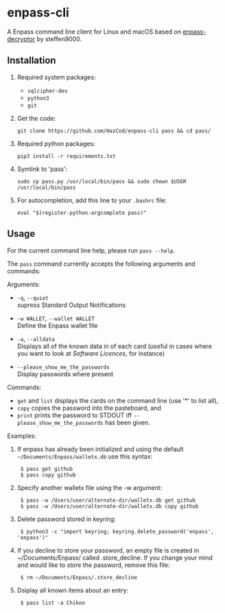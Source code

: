 # enpass-cli

A Enpass command line client for Linux and macOS based on [enpass-decryptor](https://github.com/steffen9000/enpass-decryptor) by steffen9000.

## Installation

1. Required system packages:

	 - `sqlcipher-dev`
	 - `python3`
	 - `git`

2. Get the code:

	`git clone https://github.com/HazCod/enpass-cli pass && cd pass/`

3. Required python packages:

	`pip3 install -r requirements.txt`

4. Symlink to 'pass':

	`sudo cp pass.py /usr/local/bin/pass && sudo chown $USER /usr/local/bin/pass`

5. For autocompletion, add this line to your `.bashrc` file:

	`eval "$(register-python-argcomplete pass)"`

## Usage

For the current command line help, please run `pass --help`.

The `pass` command currently accepts the following arguments and commands:

Arguments:

 - `-q`, `--quiet`\
 	supress Standard Output Notifications

 - `-w WALLET`, `--wallet WALLET`\
 	Define the Enpass wallet file

 - `-a`, `--alldata`\
 	Displays all of the known data in of each card (useful in cases where you want to look at *Software Licences*, for instance)

 - `--please_show_me_the_passwords`\
 	Display passwords where present

Commands:

 - `get` and `list` displays the cards on the command line (use '*' to list all),
 - `copy` copies the password into the pasteboard, and
 - `print` prints the password to STDOUT iff `--please_show_me_the_passwords` has been given.

Examples:

1. If enpass has already been initialized and using the default `~/Documents/Enpass/walletx.db` use this syntax:

		$ pass get github
		$ pass copy github

2. Specify another walletx file using the -w argument:

		$ pass -w /Users/user/alternate-dir/walletx.db get github
		$ pass -w /Users/user/alternate-dir/walletx.db copy github

3. Delete password stored in keyring:
 
		$ python3 -c "import keyring; keyring.delete_password('enpass', 'enpass')"

4. If you decline to store your password, an empty file is created in ~/Documents/Enpass/ called .store_decline. If you change your mind and would like to store the password, remove this file:

		$ rm ~/Documents/Enpass/.store_decline

5. Dsiplay all known items about an entry:

		$ pass list -a Chikoo
